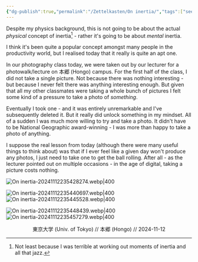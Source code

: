 ```yaml
---
{"dg-publish":true,"permalink":"/Zettelkasten/On inertia/","tags":["seedling"],"noteIcon":"1","created":"2024-11-12T23:45:38.333+09:00","updated":"2024-11-12T23:59:35.747+09:00"}
---
```



Despite my physics background, this is not going to be about the actual *physical* concept of inertia[^1] - rather it's going to be about *mental* inertia.

I think it's been quite a popular concept amongst many people in the productivity world, but I realised today that it really is quite an apt one.

In our photography class today, we were taken out by our lecturer for a photowalk/lecture on 本郷 (Hongo) campus. For the first half of the class, I did not take a single picture. Not because there was nothing interesting - but because I never felt there was anything interesting enough. But given that all my other classmates were taking a whole bunch of pictures I felt some kind of a pressure to take a photo of *something*.

Eventually I took one - and it was entirely unremarkable and I've subsequently deleted it. But it really did unlock something in my mindset. All of a sudden I was much more willing to try and take a photo. It didn't have to be National Geographic award-winning - I was more than happy to take a photo of anything.

I suppose the real lesson from today (although there were many useful things to think about) was that if I ever feel like a given day won't produce any photos, I just need to take one to get the ball rolling. After all - as the lecturer pointed out on multiple occasions - in the age of digital, taking a picture costs nothing.

![On inertia-20241112235428274.webp|400](/img/user/Images/On%20inertia-20241112235428274.webp)

![On inertia-20241112235440697.webp|400](/img/user/Images/On%20inertia-20241112235440697.webp)
![On inertia-20241112235445528.webp|400](/img/user/Images/On%20inertia-20241112235445528.webp)

![On inertia-20241112235448439.webp|400](/img/user/Images/On%20inertia-20241112235448439.webp)
![On inertia-20241112235457279.webp|400](/img/user/Images/On%20inertia-20241112235457279.webp)
<div align="center">東京大学 (Univ. of Tokyo) // 本郷 (Hongo) // 2024-11-12</div>

[^1]: Not least because I was terrible at working out moments of inertia and all that jazz.